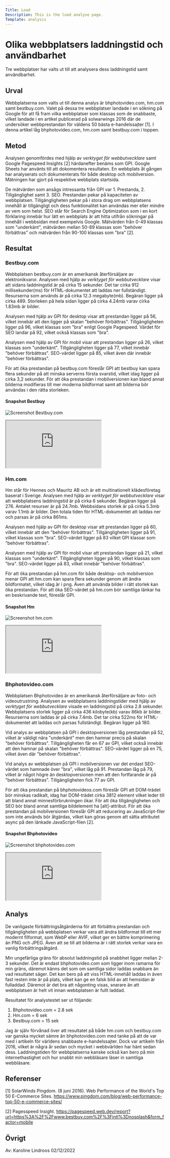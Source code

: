 ```yaml
---
Title: Load
Description: This is the load analyse page.
Template: analysis
---
```


Olika webbplatsers laddningstid och användbarhet
=======================

Tre webbplatser har valts ut till att analysera dess laddningstid samt användbarhet.

Urval
-----------------------

Webbplatserna som valts ut till denna analys är bhphotovideo.com, hm.com samt bestbuy.com. Valet på dessa tre webbplatser landade i en sökning på Google för att få fram vilka webbplatser som klassas som de snabbaste, vilket landade i en artikel publicerad på solwarwings 2016 där de undersöker webbprestandan för väldens 50 bästa e-handelssajter [1]. I denna artikel låg bhphotovideo.com, hm.com samt bestbuy.com i toppen.

Metod
-----------------------

Analysen genomfördes med hjälp av <em>verktyget för webbutvecklare</em> samt Google Pagespeed Insights [2] härdanefter benäms som GPI. Google Sheets har använts till att dokomentera resultaten. En webbplats åt gången har analyserats och dokumenterats för både desktop och mobilversion. Mätningen har gjort på respektive webbplats startsida.

De mätvärden som ansågs intressanta från GPI var 1. Prestanda, 2. Tillgänglighet samt 3. SEO. Prestandan pekar på kapaciteten av webbplatsen. Tillgängligheten pekar på i stora drag om webbplatsens innehåll är tillgängligt och dess funktionalitet kan användas mer eller mindre av vem som helst. SEO står för Search Engine Optimization som i en kort förklaring innebär hur lätt en webbplats är att hitta utifrån sökningar på innehåll i webbsidan med exempelvis Google. Mätvärden från 0-49 klassas som "underkänt", mätvärden mellan 50-89 klassas som "behöver förbättras" och mätvärden från 90-100 klassas som "bra" [2].

Resultat
-----------------------

### Bestbuy.com

Webbplatsen bestbuy.com är en amerikansk återförsäljare av elektronikvaror. Analysen med hjälp av <em>verktyget för webbutvecklare</em> visar att sidans laddningstid är på cirka 15 sekunder. Det tar cirka 912 millisekunder(ms) för HTML-dokumentet att laddas ner fullständigt. Resurserna som används är på cirka 12.3 megabyte(mb). Begäran ligger på cirka 489. Storleken på hela sidan ligger på cirka 4.24mb varav cirka 1.83mb är bilder.

Analysen med hjälp av GPI för desktop visar att prestandan ligger på 56, vilket innebär att den ligger på skalan "behöver förbättras". Tillgängligheten ligger på 96, vilket klassas som "bra" enligt Google Pagespeed. Värdet för SEO landar på 92, vilket också klassas som "bra".

Analysen med hjälp av GPI för mobil visar att prestandan ligger på 26, vilket klassas som "underkänt". Tillgängligheten ligger på 77, vilket innebär "behöver förbättras". SEO-värdet ligger på 85, vilket även där innebär "behöver förbättras".

För att öka prestandan på bestbuy.com föreslår GPI att bestbuy kan spara flera sekunder på att minska serverns första svarstid, vilket idag ligger på cirka 3,2 sekunder. För att öka prestandan i mobilversionen kan bland annat bilderna modifieras till mer moderna bildformat samt att bilderna bör användas i den rätta storleken.

#### Snapshot Bestbuy
![Screenshot Bestbuy.com](%base_url%/image/bestbuy.png?save-as=jpg&q=100&w=500&sharpen)

<div class="embed-container">
    <iframe src="https://docs.google.com/spreadsheets/d/e/2PACX-1vTJKGP4L8yg-w9WaPPDdR9KnnRbwRv8kE9JspnXT99QBPBLPpEsCWxMlBV1PS66JPax-wd7ziHueYUI/pubhtml?widget=true&amp;headers=false"></iframe>
</div>

### Hm.com

Hm står för Hennes och Mauritz AB och är ett multinationelt klädesföretag baserat i Sverige. Analysen med hjälp av <em>verktyget för webbutvecklare</em> visar att webbplatsens laddningstid är på cirka 6 sekunder. Begäran ligger på 276. Antalet resurser är på 24.7mb. Webbsidans storlek är på cirka 5.3mb varav 1.1mb är bilder. Den totala tiden för HTML-dokumentet att laddas ner och parsas är på cirka 861ms.

Analysen med hjälp av GPI för desktop visar att prestandan ligger på 60, vilket innebär att den "behöver förbättras". Tillgängligheten ligger på 91, vilket klassas som "bra". SEO-värdet ligger på 83 vilket GPI klassar som "behöver förbättras".

Analysen med hjälp av GPI för mobil visar att prestandan ligger på 21, vilket klassas som "underkänt". Tillgängligheten ligger på 90, vilket klassas som "bra". SEO-värdet ligger på 83, vilket innebär "behöver förbättras".

För att öka prestandan på hm.com för både desktop- och mobilversion menar GPI att hm.com kan spara flera sekunder genom att ändra bildformatet, vilket idag är i png. Även att använda bilder i rätt storlek kan öka prestandan. För att öka SEO-värdet på hm.com bör samtliga länkar ha en beskrivande text, föreslår GPI.

#### Snapshot Hm
![Screenshot hm.com](%base_url%/image/hm.png?save-as=jpg&q=80&w=500&sharpen)

<div class="embed-container">
    <iframe src="https://docs.google.com/spreadsheets/d/e/2PACX-1vS5fnCQ2OK90NEoUKWl6q2hQ8FfXI1CBILuzNElXGernPK4umqmChin2Rb_T4TfEGlqS_1xYX6G9lHQ/pubhtml?widget=true&amp;headers=false"></iframe>
</div>

### Bhphotovideo.com

Webbplatsen Bhphotovideo är en amerikansk återförsäljare av foto- och videoutrustning. Analysen av webbplatsens laddningstider med hjälp av <em>verktyget för webbutvecklare</em> visade en laddningstid på cirka 2.8 sekunder. Webbplatsens storlek ligger på cirka 436 kilobyte(kb) varav 86kb är bilder. Resurserna som laddas är på cirka 7.4mb. Det tar cirka 522ms för HTML-dokumentet att laddas och parsas fullständigt. Begäran ligger på 180. 

Vid analys av webbplatsen på GPI i desktopversionen låg prestandan på 52, vilket är väldigt nära "underkänt" men den hamnar precis på skalan "behöver förbättras". Tillgängligheten får en 67 av GPI, vilket också innebär att den hamnar på skalan "behöver förbättras". SEO-värdet ligger på en 75, vilket även där "behöver förbättras". 

Vid analys av webbplatsen på GPI i mobilversionen var det endast SEO-värdet som hamnade över "bra", vilket låg på 91. Prestandan låg på 79, vilket är något högre än desktopversionen men att den fortfarande är på "behöver förbättras". Tillgängligheten fick 77 av GPI.

För att öka prestandan på bhphotovideos.com föreslår GPI att DOM-trädet bör minskas radikalt, idag har DOM-trädet cirka 3812 element vilket leder till att bland annat minnesförbrukningen ökar. För att öka tillgängligheten och SEO bör bland annat samtliga bildelement ha [alt]-attribut. För att öka prestandan på mobilversionen föreslår GPI att reducering av JavaScript-filer som inte används bör åtgärdas, vilket kan göras genom att sätta attributet async på den länkade JavaScript-filen [2].

#### Snapshot Bhphotovideo
![Screenshot bhphotovideo.com](%base_url%/image/bhphotovideo.png?save-as=jpg&q=80&w=500&sharpen)

<div class="embed-container">
    <iframe src="https://docs.google.com/spreadsheets/d/e/2PACX-1vQwPrSJlwQ8Vpku0EGepKNRcIbEGOfdnA6zU0POhEVkBtjP-FJZLR1nkn7tv6XgcWrvfYCKB06i5vWP/pubhtml?widget=true&amp;headers=false"></iframe>
</div>

Analys
-----------------------

De vanligaste förbättringsåtgärderna för att förbättra prestandan och tillgängligheten på webbplatsen verkar vara att ändra bildformat till ett mer modernt filformat, som WebP eller AVIF, vilket ger en bättre komprimering än PNG och JPEG. Även att se till att bilderna är i rätt storlek verkar vara en vanlig förbättringsåtgärd.  

Min ungefärliga gräns för absolut laddningstid på snabbhet ligger mellan 2-3 sekunder. Det är endast bhphotovideo.com som ligger inom ramarna för min gräns, däremot känns det som om samtliga sidor laddas snabbare än vad resultatet säger. Det kan bero på att viss HTML-innehåll laddas in även fast resten inte är på plats, vilket kan ge en falsk bild av att hemsidan är fulladdad. Däremot är det bra att någonting visas, snarare än att webbplatsen är helt vit innan webbplatsen är fullt laddad.

Resultatet för analystestet ser ut följande:

1. Bhphotovideo.com = 2.8 sek
2. Hm.com = 6 sek
3. Bestbuy.com = 15 sek

Jag är själv förvånad över att resultatet på både hm.com och bestbuy.com var ganska mycket sämre än bhphotovideo.com med tanke på att de var med i artikeln för världens snabbaste e-handelssajter. Dock var artikeln från 2016, vilket är några år sedan och mycket i webbvärlden har hänt sedan dess. Laddningstiden för webbplatserna kanske också kan bero på min internethastighet och hur snabbt min webbläsare läser in samtliga webbläsare.

Referenser
-----------------------

[1] SolarWinds Pingdom. (8 juni 2016). Web Performance of the World's Top 50 E-Commerce Sites. https://www.pingdom.com/blog/web-performance-top-50-e-commerce-sites/

[2] Pagesspeed Insight. https://pagespeed.web.dev/report?url=https%3A%2F%2Fwww.bestbuy.com%2F%3Fintl%3Dnosplash&form_factor=mobile


Övrigt
-----------------------

Av: Karoline Lindroos 02/12/2022
